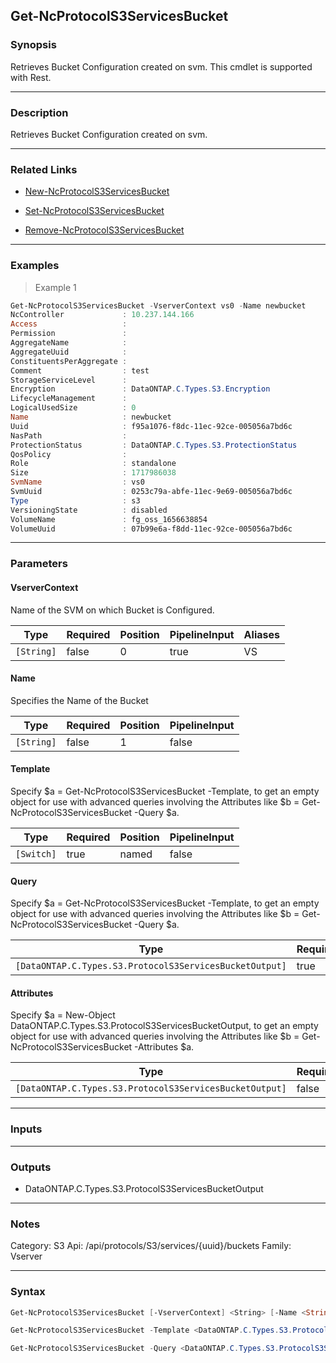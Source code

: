 Get-NcProtocolS3ServicesBucket
------------------------------

### Synopsis
Retrieves Bucket Configuration created on svm. This cmdlet is supported with Rest.

---

### Description

Retrieves Bucket Configuration created on svm.

---

### Related Links
* [New-NcProtocolS3ServicesBucket](New-NcProtocolS3ServicesBucket)

* [Set-NcProtocolS3ServicesBucket](Set-NcProtocolS3ServicesBucket)

* [Remove-NcProtocolS3ServicesBucket](Remove-NcProtocolS3ServicesBucket)

---

### Examples
> Example 1

```PowerShell
Get-NcProtocolS3ServicesBucket -VserverContext vs0 -Name newbucket
NcController             : 10.237.144.166
Access                   :
Permission               :
AggregateName            :
AggregateUuid            :
ConstituentsPerAggregate :
Comment                  : test
StorageServiceLevel      :
Encryption               : DataONTAP.C.Types.S3.Encryption
LifecycleManagement      :
LogicalUsedSize          : 0
Name                     : newbucket
Uuid                     : f95a1076-f8dc-11ec-92ce-005056a7bd6c
NasPath                  :
ProtectionStatus         : DataONTAP.C.Types.S3.ProtectionStatus
QosPolicy                :
Role                     : standalone
Size                     : 1717986038
SvmName                  : vs0
SvmUuid                  : 0253c79a-abfe-11ec-9e69-005056a7bd6c
Type                     : s3
VersioningState          : disabled
VolumeName               : fg_oss_1656638854
VolumeUuid               : 07b99e6a-f8dd-11ec-92ce-005056a7bd6c

```

---

### Parameters
#### **VserverContext**
Name of the SVM on which Bucket is Configured.

|Type      |Required|Position|PipelineInput|Aliases|
|----------|--------|--------|-------------|-------|
|`[String]`|false   |0       |true         |VS     |

#### **Name**
Specifies the Name of the Bucket

|Type      |Required|Position|PipelineInput|
|----------|--------|--------|-------------|
|`[String]`|false   |1       |false        |

#### **Template**
Specify $a = Get-NcProtocolS3ServicesBucket -Template, to get an empty object for use with advanced queries involving the Attributes like $b = Get-NcProtocolS3ServicesBucket -Query $a.

|Type      |Required|Position|PipelineInput|
|----------|--------|--------|-------------|
|`[Switch]`|true    |named   |false        |

#### **Query**
Specify $a = Get-NcProtocolS3ServicesBucket -Template, to get an empty object for use with advanced queries involving the Attributes like $b = Get-NcProtocolS3ServicesBucket -Query $a.

|Type                                                   |Required|Position|PipelineInput|
|-------------------------------------------------------|--------|--------|-------------|
|`[DataONTAP.C.Types.S3.ProtocolS3ServicesBucketOutput]`|true    |named   |false        |

#### **Attributes**
Specify $a = New-Object DataONTAP.C.Types.S3.ProtocolS3ServicesBucketOutput, to get an empty object for use with advanced queries involving the Attributes like $b = Get-NcProtocolS3ServicesBucket -Attributes $a.

|Type                                                   |Required|Position|PipelineInput|
|-------------------------------------------------------|--------|--------|-------------|
|`[DataONTAP.C.Types.S3.ProtocolS3ServicesBucketOutput]`|false   |named   |false        |

---

### Inputs

---

### Outputs
* DataONTAP.C.Types.S3.ProtocolS3ServicesBucketOutput

---

### Notes
Category: S3
Api: /api/protocols/S3/services/{uuid}/buckets
Family: Vserver

---

### Syntax
```PowerShell
Get-NcProtocolS3ServicesBucket [-VserverContext] <String> [-Name <String>] [<CommonParameters>]
```
```PowerShell
Get-NcProtocolS3ServicesBucket -Template <DataONTAP.C.Types.S3.ProtocolS3ServicesBucketOutput> [<CommonParameters>]
```
```PowerShell
Get-NcProtocolS3ServicesBucket -Query <DataONTAP.C.Types.S3.ProtocolS3ServicesBucketOutput> [-Attributes <DataONTAP.C.Types.S3.ProtocolS3ServicesBucketOutput>] [<CommonParameters>]
```
